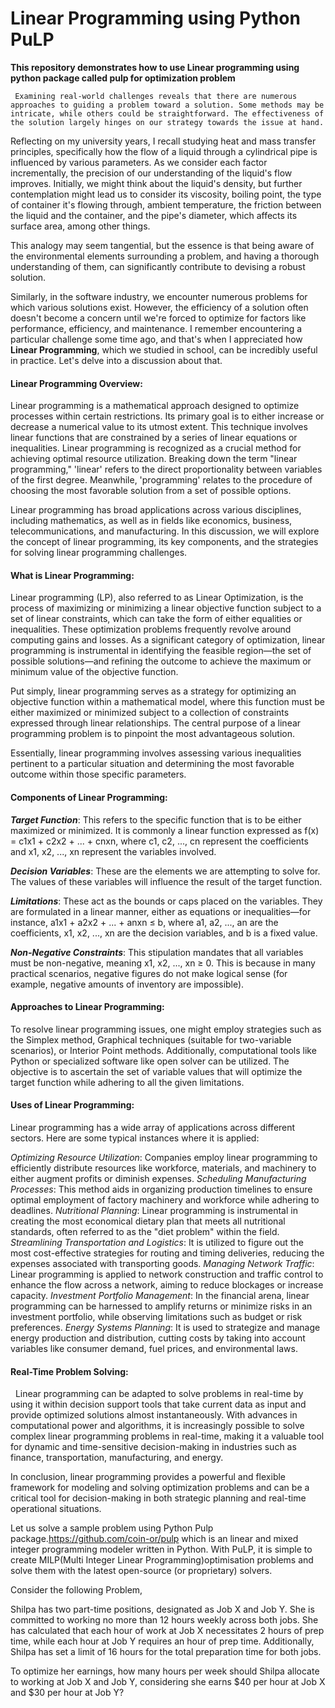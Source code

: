# Linear Programming using Python PuLP
**This repository demonstrates how to use Linear programming using python package called pulp for optimization problem**

     Examining real-world challenges reveals that there are numerous approaches to guiding a problem toward a solution. Some methods may be intricate, while others could be straightforward. The effectiveness of the solution largely hinges on our strategy towards the issue at hand.

Reflecting on my university years, I recall studying heat and mass transfer principles, specifically how the flow of a liquid through a cylindrical pipe is influenced by various parameters. As we consider each factor incrementally, the precision of our understanding of the liquid's flow improves. Initially, we might think about the liquid's density, but further contemplation might lead us to consider its viscosity, boiling point, the type of container it's flowing through, ambient temperature, the friction between the liquid and the container, and the pipe's diameter, which affects its surface area, among other things.

This analogy may seem tangential, but the essence is that being aware of the environmental elements surrounding a problem, and having a thorough understanding of them, can significantly contribute to devising a robust solution.

Similarly, in the software industry, we encounter numerous problems for which various solutions exist. However, the efficiency of a solution often doesn't become a concern until we're forced to optimize for factors like performance, efficiency, and maintenance. I remember encountering a particular challenge some time ago, and that's when I appreciated how **Linear Programming**, which we studied in school, can be incredibly useful in practice. Let's delve into a discussion about that.

#### Linear Programming Overview:

Linear programming is a mathematical approach designed to optimize processes within certain restrictions. Its primary goal is to either increase or decrease a numerical value to its utmost extent. This technique involves linear functions that are constrained by a series of linear equations or inequalities. Linear programming is recognized as a crucial method for achieving optimal resource utilization. Breaking down the term "linear programming," 'linear' refers to the direct proportionality between variables of the first degree. Meanwhile, 'programming' relates to the procedure of choosing the most favorable solution from a set of possible options.

Linear programming has broad applications across various disciplines, including mathematics, as well as in fields like economics, business, telecommunications, and manufacturing. In this discussion, we will explore the concept of linear programming, its key components, and the strategies for solving linear programming challenges.

#### What is Linear Programming:

Linear programming (LP), also referred to as Linear Optimization, is the process of maximizing or minimizing a linear objective function subject to a set of linear constraints, which can take the form of either equalities or inequalities. These optimization problems frequently revolve around computing gains and losses. As a significant category of optimization, linear programming is instrumental in identifying the feasible region—the set of possible solutions—and refining the outcome to achieve the maximum or minimum value of the objective function.

Put simply, linear programming serves as a strategy for optimizing an objective function within a mathematical model, where this function must be either maximized or minimized subject to a collection of constraints expressed through linear relationships. The central purpose of a linear programming problem is to pinpoint the most advantageous solution.

Essentially, linear programming involves assessing various inequalities pertinent to a particular situation and determining the most favorable outcome within those specific parameters.

#### Components of Linear Programming:

***Target Function***: This refers to the specific function that is to be either maximized or minimized. It is commonly a linear function expressed as f(x) = c1x1 + c2x2 + ... + cnxn, where c1, c2, ..., cn represent the coefficients and x1, x2, ..., xn represent the variables involved.

***Decision Variables***: These are the elements we are attempting to solve for. The values of these variables will influence the result of the target function.

***Limitations***: These act as the bounds or caps placed on the variables. They are formulated in a linear manner, either as equations or inequalities—for instance, a1x1 + a2x2 + ... + anxn ≤ b, where a1, a2, ..., an are the coefficients, x1, x2, ..., xn are the decision variables, and b is a fixed value.

***Non-Negative Constraints***: This stipulation mandates that all variables must be non-negative, meaning x1, x2, ..., xn ≥ 0. This is because in many practical scenarios, negative figures do not make logical sense (for example, negative amounts of inventory are impossible).

#### Approaches to Linear Programming:

To resolve linear programming issues, one might employ strategies such as the Simplex method, Graphical techniques (suitable for two-variable scenarios), or Interior Point methods. Additionally, computational tools like Python or specialized software like open solver can be utilized. The objective is to ascertain the set of variable values that will optimize the target function while adhering to all the given limitations.

#### Uses of Linear Programming:

Linear programming has a wide array of applications across different sectors. Here are some typical instances where it is applied:

*Optimizing Resource Utilization*: Companies employ linear programming to efficiently distribute resources like workforce, materials, and machinery to either augment profits or diminish expenses.
*Scheduling Manufacturing Processes*: This method aids in organizing production timelines to ensure optimal employment of factory machinery and workforce while adhering to deadlines.
*Nutritional Planning*: Linear programming is instrumental in creating the most economical dietary plan that meets all nutritional standards, often referred to as the "diet problem" within the field.
*Streamlining Transportation and Logistics*: It is utilized to figure out the most cost-effective strategies for routing and timing deliveries, reducing the expenses associated with transporting goods.
*Managing Network Traffic*: Linear programming is applied to network construction and traffic control to enhance the flow across a network, aiming to reduce blockages or increase capacity.
*Investment Portfolio Management*: In the financial arena, linear programming can be harnessed to amplify returns or minimize risks in an investment portfolio, while observing limitations such as budget or risk preferences.
*Energy Systems Planning*: It is used to strategize and manage energy production and distribution, cutting costs by taking into account variables like consumer demand, fuel prices, and environmental laws.

#### Real-Time Problem Solving:
 
Linear programming can be adapted to solve problems in real-time by using it within decision support tools that take current data as input and provide optimized solutions almost instantaneously. With advances in computational power and algorithms, it is increasingly possible to solve complex linear programming problems in real-time, making it a valuable tool for dynamic and time-sensitive decision-making in industries such as finance, transportation, manufacturing, and energy.

In conclusion, linear programming provides a powerful and flexible framework for modeling and solving optimization problems and can be a critical tool for decision-making in both strategic planning and real-time operational situations.

Let us solve a sample problem using Python Pulp package.https://github.com/coin-or/pulp which is an linear and mixed integer programming modeler written in Python. With PuLP, it is simple to create MILP(Multi Integer Linear Programming)optimisation problems and solve them with the latest open-source (or proprietary) solvers.

Consider the following Problem,

Shilpa has two part-time positions, designated as Job X and Job Y. She is committed to working no more than 12 hours weekly across
both jobs. She has calculated that each hour of work at Job X necessitates 2 hours of prep time, while each hour at Job Y requires
an hour of prep time. Additionally, Shilpa has set a limit of 16 hours for the total preparation time for both jobs.
 
To optimize her earnings, how many hours per week should Shilpa allocate to working at Job X and Job Y, considering she earns $40 per
hour at Job X and $30 per hour at Job Y?

